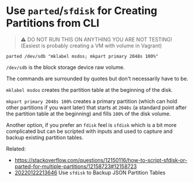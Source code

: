 # Use `parted`/`sfdisk` for Creating Partitions from CLI

> ⚠️
> DO NOT RUN THIS ON ANYTHING YOU ARE NOT TESTING!
> (Easiest is probably creating a VM with volume in Vagrant)

```
parted /dev/sdb "mklabel msdos; mkpart primary 2048s 100%"
```

`/dev/sdb` is the block storage device raw volume.

The commands are surrounded by quotes but don't necessarily have to be.

`mklabel msdos` creates the partition table at the beginning of the
disk.

`mkpart primary 2048s 100%` creates a primary partition (which can hold
other partitions if you want later) that starts at `2048s` (a standard
point after the partition table at the beginning) and fills `100%` of
the disk volume.

Another option, if you prefer an `fdisk` feel is `sfdisk` which is a bit
more complicated but can be scripted with inputs and used to capture and
backup existing partition tables.

Related:

* <https://stackoverflow.com/questions/12150116/how-to-script-sfdisk-or-parted-for-multiple-partitions/12158723#12158723>
* [20220122213646](/20220122213646/) Use `sfdisk` to Backup JSON Partition Tables
